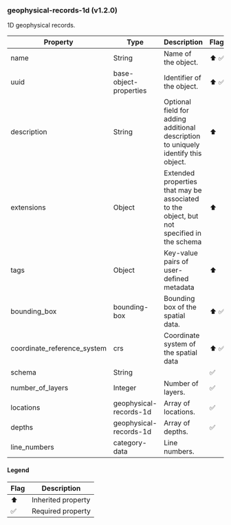 ### geophysical-records-1d (v1.2.0)
1D geophysical records.

| Property | Type | Description | Flags |
|---|---|---|---|
| name | String | Name of the object. | ⬆️ ✅ |
| uuid | base-object-properties | Identifier of the object. | ⬆️ ✅ |
| description | String | Optional field for adding additional description to uniquely identify this object. | ⬆️ |
| extensions | Object | Extended properties that may be associated to the object, but not specified in the schema | ⬆️ |
| tags | Object | Key-value pairs of user-defined metadata | ⬆️ |
| bounding_box | bounding-box | Bounding box of the spatial data. | ⬆️ ✅ |
| coordinate_reference_system | crs | Coordinate system of the spatial data | ⬆️ ✅ |
| schema | String |  | ✅ |
| number_of_layers | Integer | Number of layers. | ✅ |
| locations | geophysical-records-1d | Array of locations. | ✅ |
| depths | geophysical-records-1d | Array of depths. | ✅ |
| line_numbers | category-data | Line numbers. |  |


#### Legend

| Flag | Description |
| --- | --- |
| ⬆️ | Inherited property |
| ✅ | Required property |

